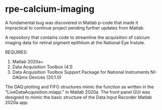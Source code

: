 # rpe-calcium-imaging
A fundamental bug was discovered in Matlab p-code that made it impractical to continue project pending further updates from Matlab.

A repository that contains code to streamline the acquisition of calcium imaging data for retinal pigment epithlium at the National Eye Instute. 

REQUIRES:
1. Matlab 2020a+
2. Data Acquisition Toolbox (4.1)
3. Data Acquisition Toolbox Support Package for National Instruments NI-DAQmx Devices (20.1.0)

The DAQ plotting and FIFO structures mimic the function as written in the "LiveDataAcquisition.mlapp." in Matlab 2020a. The front panel GUI was designed to mimic the basic structure of the Data Input Recorder Matlab 2020a app. 
